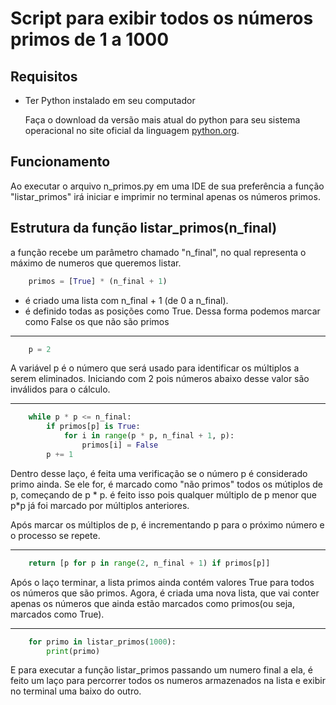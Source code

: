 # Script para exibir todos os números primos de 1 a 1000

## Requisitos

- Ter Python instalado em seu computador

    Faça o download da versão mais atual do python para seu sistema operacional no site oficial da linguagem [python.org](https://www.python.org/downloads/).


## Funcionamento

Ao executar o arquivo n_primos.py em uma IDE de sua preferência a função "listar_primos" irá iniciar e imprimir no terminal apenas os números primos.

## Estrutura da função listar_primos(n_final)

a função recebe um parâmetro chamado "n_final", no qual representa o máximo de numeros que queremos listar. 

```python
    primos = [True] * (n_final + 1)
```
- é criado uma lista com n_final + 1 (de 0 a n_final).
- é definido todas as posições como True. Dessa forma podemos marcar como False os que não são primos

___

```Python
    p = 2
```
A variável p é o número que será usado para identificar os múltiplos a serem eliminados. Iniciando com 2 pois números abaixo desse valor são inválidos para o cálculo.

___

```Python
    while p * p <= n_final:
        if primos[p] is True:
            for i in range(p * p, n_final + 1, p):
                primos[i] = False
        p += 1
```
Dentro desse laço, é feita uma verificação se o número p é considerado primo ainda. Se ele for, é marcado como "não primos" todos os mútiplos de p, começando de p * p. é feito isso pois qualquer múltiplo de p menor que p*p já foi marcado por múltiplos anteriores.

Após marcar os múltiplos de p, é incrementando p para o próximo número e o processo se repete.
___

```Python
    return [p for p in range(2, n_final + 1) if primos[p]]

```
Após o laço terminar, a lista primos ainda contém valores True para todos os números que são primos. Agora, é criada uma nova lista, que vai conter apenas os números que ainda estão marcados como primos(ou seja, marcados como True).

___


```Python
    for primo in listar_primos(1000):
        print(primo)

```
E para executar a função listar_primos passando um numero final a ela, é feito um laço para percorrer todos os numeros armazenados na lista e exibir no terminal uma baixo do outro.
